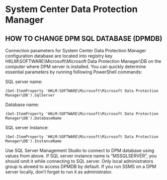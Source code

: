 # System Center Data Protection Manager

## HOW TO CHANGE DPM SQL DATABASE (DPMDB)

Connection parameters for System Center Data Protection Manager configuration database are located into registry key HKLM\SOFTWARE\Microsoft\Microsoft Data Protection Manager\DB on the computer where DPM server is installed. You can quickly determine essential parameters by running following PowerShell commands:

SQL server name:

```(Get-ItemProperty 'HKLM:SOFTWARE\Microsoft\Microsoft Data Protection Manager\DB').SqlServer```

Database name:

```(Get-ItemProperty 'HKLM:SOFTWARE\Microsoft\Microsoft Data Protection Manager\DB').DatabaseName```

SQL server instance:

```(Get-ItemProperty 'HKLM:SOFTWARE\Microsoft\Microsoft Data Protection Manager\DB').InstanceName```

Use SQL Server Management Studio to connect to DPM database using values from above. If SQL server instance name is “MSSQLSERVER”, you should omit it while connecting to SQL server.
Only local administrators group is alowed to access DPMDB by default. If you run SSMS on a DPM server locally, don’t forget to run it as administrator.
